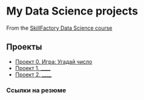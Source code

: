 # My Data Science projects
 
From the [SkillFactory Data Science course](https://skillfactory.ru/data-science)
 
 
## Проекты
 
* [Проект 0. Игра: Угадай число](https://github.com/Shourul/st_data_science/tree/main/Project_0)  
* [Проект 1. ____](_______)  
* [Проект 2. ____](_______)
 
### Ссылки на резюме